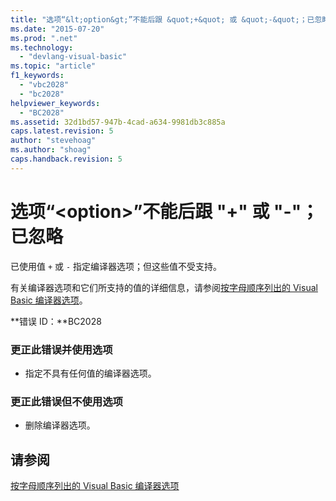 ```yaml
---
title: "选项“&lt;option&gt;”不能后跟 &quot;+&quot; 或 &quot;-&quot;；已忽略 | Microsoft Docs"
ms.date: "2015-07-20"
ms.prod: ".net"
ms.technology: 
  - "devlang-visual-basic"
ms.topic: "article"
f1_keywords: 
  - "vbc2028"
  - "bc2028"
helpviewer_keywords: 
  - "BC2028"
ms.assetid: 32d1bd57-947b-4cad-a634-9981db3c885a
caps.latest.revision: 5
author: "stevehoag"
ms.author: "shoag"
caps.handback.revision: 5
---
```

# 选项“&lt;option&gt;”不能后跟 &quot;+&quot; 或 &quot;-&quot;；已忽略
已使用值 `+` 或 `-` 指定编译器选项；但这些值不受支持。  
  
 有关编译器选项和它们所支持的值的详细信息，请参阅[按字母顺序列出的 Visual Basic 编译器选项](../../visual-basic/reference/command-line-compiler/compiler-options-listed-alphabetically.md)。  
  
 **错误 ID：**BC2028  
  
### 更正此错误并使用选项  
  
-   指定不具有任何值的编译器选项。  
  
### 更正此错误但不使用选项  
  
-   删除编译器选项。  
  
## 请参阅  
 [按字母顺序列出的 Visual Basic 编译器选项](../../visual-basic/reference/command-line-compiler/compiler-options-listed-alphabetically.md)